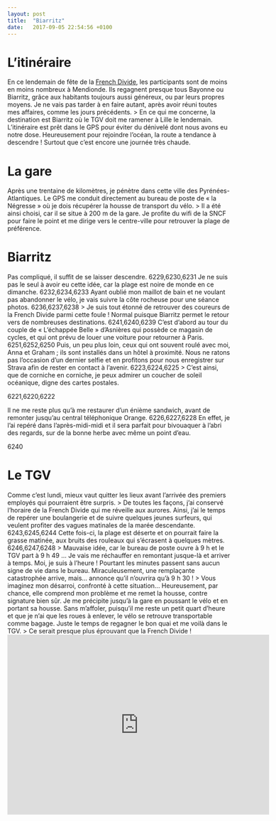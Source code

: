 ```yaml
---
layout: post
title:  "Biarritz"
date:   2017-09-05 22:54:56 +0100
---
```

<h1 style="text-align: justify;">L’itinéraire</h1>
En ce lendemain de fête de la <a href="http://twomoulins.fr/french-divide">French Divide</a>, les participants sont de moins en moins nombreux à Mendionde.
Ils regagnent presque tous Bayonne ou Biarritz, grâce aux habitants toujours aussi généreux, ou par leurs propres moyens.
Je ne vais pas tarder à en faire autant, après avoir réuni toutes mes affaires, comme les jours précédents.
> En ce qui me concerne, la destination est Biarritz où le TGV doit me ramener à Lille le lendemain.
L’itinéraire est prêt dans le GPS pour éviter du dénivelé dont nous avons eu notre dose.
Heureusement pour rejoindre l’océan, la route a tendance à descendre !
Surtout que c’est encore une journée très chaude.

<h1 style="text-align: justify;">La gare</h1>
Après une trentaine de kilomètres, je pénètre dans cette ville des Pyrénées-Atlantiques.
Le GPS me conduit directement au bureau de poste de « la Négresse » où je dois récupérer la housse de transport du vélo.
> Il a été ainsi choisi, car il se situe à 200 m de la gare.
Je profite du wifi de la SNCF pour faire le point et me dirige vers le centre-ville pour retrouver la plage de préférence.

<h1 style="text-align: justify;">Biarritz</h1>
Pas compliqué, il suffit de se laisser descendre.
6229,6230,6231
Je ne suis pas le seul à avoir eu cette idée, car la plage est noire de monde en ce dimanche.
6232,6234,6233
Ayant oublié mon maillot de bain et ne voulant pas abandonner le vélo, je vais suivre la côte rocheuse pour une séance photos.
6236,6237,6238
> Je suis tout étonné de retrouver des coureurs de la French Divide parmi cette foule !
Normal puisque Biarritz permet le retour vers de nombreuses destinations.
6241,6240,6239
C’est d’abord au tour du couple de « L’échappée Belle » d’Asnières qui possède ce magasin de cycles, et qui ont prévu de louer une voiture pour retourner à Paris.
6251,6252,6250
Puis, un peu plus loin, ceux qui ont souvent roulé avec moi, Anna et Graham ; ils sont installés dans un hôtel à proximité.
Nous ne ratons pas l’occasion d’un dernier selfie et en profitons pour nous enregistrer sur Strava afin de rester en contact à l’avenir.
6223,6224,6225
> C’est ainsi, que de corniche en corniche, je peux admirer un coucher de soleil océanique, digne des cartes postales.

6221,6220,6222
>  
Il ne me reste plus qu’à me restaurer d’un énième sandwich, avant de remonter jusqu’au central téléphonique Orange.
6226,6227,6228
En effet, je l’ai repéré dans l’après-midi-midi et il sera parfait pour bivouaquer à l’abri des regards, sur de la bonne herbe avec même un point d’eau.

6240
<h1 style="text-align: justify;">Le TGV</h1>
Comme c’est lundi, mieux vaut quitter les lieux avant l’arrivée des premiers employés qui pourraient être surpris.
> De toutes les façons, j’ai conservé l’horaire de la French Divide qui me réveille aux aurores.
Ainsi, j’ai le temps de repérer une boulangerie et de suivre quelques jeunes surfeurs, qui veulent profiter des vagues matinales de la marée descendante.
6243,6245,6244
Cette fois-ci, la plage est déserte et on pourrait faire la grasse matinée, aux bruits des rouleaux qui s’écrasent à quelques mètres.
6246,6247,6248
> Mauvaise idée, car le bureau de poste ouvre à 9 h et le TGV part à 9 h 49 ...
Je vais me réchauffer en remontant jusque-là et arriver à temps.
Moi, je suis à l’heure ! Pourtant les minutes passent sans aucun signe de vie dans le bureau.
Miraculeusement, une remplaçante catastrophée arrive, mais... annonce qu’il n’ouvrira qu’à 9 h 30 !
> Vous imaginez mon désarroi, confronté à cette situation...
Heureusement, par chance, elle comprend mon problème et me remet la housse, contre signature bien sûr.
Je me précipite jusqu’à la gare en poussant le vélo et en portant sa housse.
Sans m’affoler, puisqu’il me reste un petit quart d’heure et que je n’ai que les roues à enlever, le vélo se retrouve transportable comme bagage.
Juste le temps de regagner le bon quai et me voilà dans le TGV.
> Ce serait presque plus éprouvant que la French Divide !


<center><iframe src="https://www.strava.com/activities/1145199460/embed/1afffad4f24c39c64965bc8f300093f848b8c3a9" width="590" height="405" frameborder="0" scrolling="no" data-mce-fragment="1"></iframe></center>